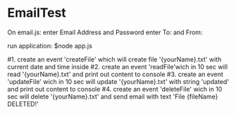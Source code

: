# EmailTest
On email.js: enter Email Address and Password
             enter To: and From: 

run application: $node app.js




#1. create an event 'createFile' which will create file '{yourName}.txt' with current date and time inside
#2. create an event 'readFile'wich in 10 sec will read '{yourName}.txt' and print out content to console
#3. create an event 'updateFile' wich in 10 sec will update '{yourName}.txt' with string 'updated' and print out content to console
#4. create an event 'deleteFile' wich in 10 sec will delete '{yourName}.txt' and send email with text 'File {fileName} DELETED!'


